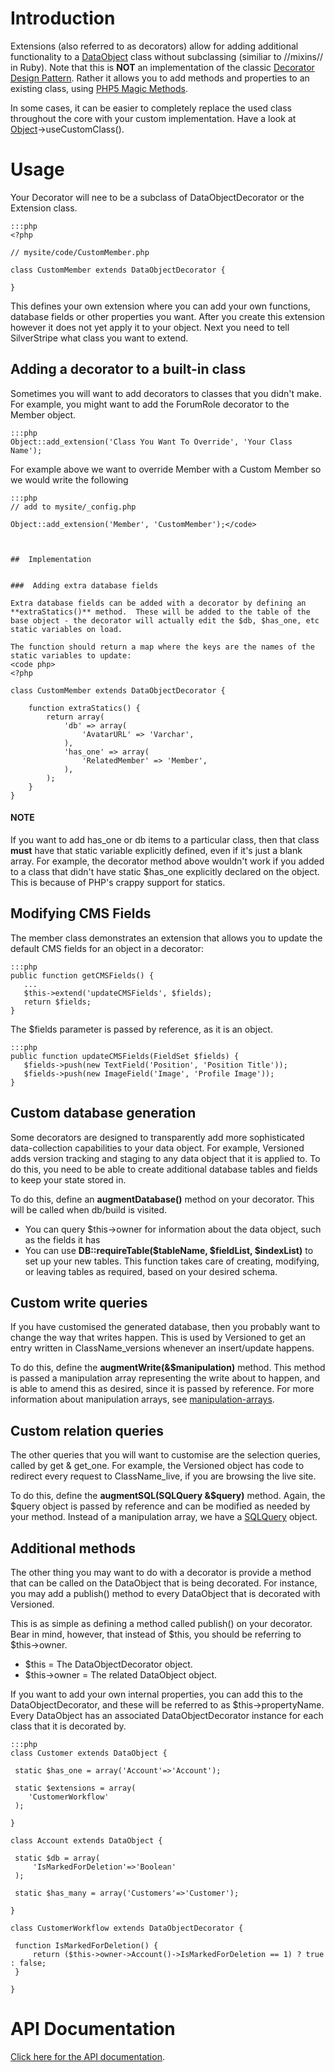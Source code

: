 # Introduction

 Extensions (also referred to as decorators) allow for adding additional functionality to a [DataObject](http://api.silverstripe.org/trunk/sapphire/model/DataObject.html) class without subclassing (similiar to //mixins// in Ruby). Note that this is **NOT** an implementation of the classic [Decorator Design Pattern](http://devzone.zend.com/article/4-PHP-Patterns-Introduction-continued). Rather it allows you to add methods and properties to an existing class, using [PHP5 Magic Methods](http://www.onlamp.com/pub/a/php/2005/06/16/overloading.html).

In some cases, it can be easier to completely replace the used class throughout the core with your custom implementation. Have a look at [Object](Object)->useCustomClass().

# Usage

Your Decorator will nee to be a subclass of DataObjectDecorator or the Extension class.

	:::php
	<?php
	
	// mysite/code/CustomMember.php
	
	class CustomMember extends DataObjectDecorator {
	
	}


This defines your own extension where you can add your own functions, database fields or other properties you want. After you create this extension however it does not yet apply it to your object. Next you need to tell SilverStripe what class you want to extend.

## Adding a decorator to a built-in class

Sometimes you will want to add decorators to classes that you didn't make.  For example, you might want to add the ForumRole decorator to the Member object.


	:::php
	Object::add_extension('Class You Want To Override', 'Your Class Name');


For example above we want to override Member with a Custom Member so we would write the following

	:::php
	// add to mysite/_config.php
	
	Object::add_extension('Member', 'CustomMember');</code>
	
	
	
	##  Implementation
	
	
	###  Adding extra database fields
	
	Extra database fields can be added with a decorator by defining an **extraStatics()** method.  These will be added to the table of the base object - the decorator will actually edit the $db, $has_one, etc static variables on load.
	
	The function should return a map where the keys are the names of the static variables to update:
	<code php>
	<?php
	
	class CustomMember extends DataObjectDecorator {
	
		function extraStatics() {
			return array(
				'db' => array(
					'AvatarURL' => 'Varchar',
				),
				'has_one' => array(
					'RelatedMember' => 'Member',
				),
			);
		}
	}


#### NOTE

If you want to add has_one or db items to a particular class, then that class **must** have that static variable explicitly defined, even if it's just a blank array.  For example, the decorator method above wouldn't work if you added to a class that didn't have static $has_one explicitly declared on the object.  This is because of PHP's crappy support for statics.


## Modifying CMS Fields

The member class demonstrates an extension that allows you to update the default CMS fields for an object in a decorator:

	:::php
	public function getCMSFields() {
	   ...
	   $this->extend('updateCMSFields', $fields);
	   return $fields;
	}


The $fields parameter is passed by reference, as it is an object.

	:::php
	public function updateCMSFields(FieldSet $fields) {
	   $fields->push(new TextField('Position', 'Position Title'));
	   $fields->push(new ImageField('Image', 'Profile Image'));
	}



## Custom database generation

Some decorators are designed to transparently add more sophisticated data-collection capabilities to your data object.  For example, Versioned adds version tracking and staging to any data object that it is applied to.  To do this, you need to be able to create additional database tables and fields to keep your state stored in.

To do this, define an **augmentDatabase()** method on your decorator.  This will be called when db/build is visited.

*  You can query $this->owner for information about the data object, such as the fields it has
*  You can use **DB::requireTable($tableName, $fieldList, $indexList)** to set up your new tables.  This function takes care of creating, modifying, or leaving tables as required, based on your desired schema.

## Custom write queries

If you have customised the generated database, then you probably want to change the way that writes happen.  This is used by Versioned to get an entry written in ClassName_versions whenever an insert/update happens.

To do this, define the **augmentWrite(&$manipulation)** method.  This method is passed a manipulation array representing the write about to happen, and is able to amend this as desired, since it is passed by reference.  For more information about manipulation arrays, see [manipulation-arrays](manipulation-arrays).

## Custom relation queries

The other queries that you will want to customise are the selection queries, called by get & get_one.  For example, the Versioned object has code to redirect every request to ClassName_live, if you are browsing the live site.

To do this, define the **augmentSQL(SQLQuery &$query)** method.  Again, the $query object is passed by reference and can be modified as needed by your method.  Instead of a manipulation array, we have a [SQLQuery](SQLQuery) object.

## Additional methods

The other thing you may want to do with a decorator is provide a method that can be called on the DataObject that is being decorated.  For instance, you may add a publish() method to every DataObject that is decorated with Versioned.

This is as simple as defining a method called publish() on your decorator.  Bear in mind, however, that instead of $this, you should be referring to $this->owner.

*  $this = The DataObjectDecorator object.
*  $this->owner = The related DataObject object.

If you want to add your own internal properties, you can add this to the DataObjectDecorator, and these will be referred to as $this->propertyName.  Every DataObject has an associated DataObjectDecorator instance for each class that it is decorated by.

	:::php
	class Customer extends DataObject {
	
	 static $has_one = array('Account'=>'Account');
	
	 static $extensions = array(
	    'CustomerWorkflow'
	 );
	
	}
	
	class Account extends DataObject {
	
	 static $db = array(
	     'IsMarkedForDeletion'=>'Boolean'
	 );
	
	 static $has_many = array('Customers'=>'Customer');
	
	}
	
	class CustomerWorkflow extends DataObjectDecorator {
	
	 function IsMarkedForDeletion() {
	     return ($this->owner->Account()->IsMarkedForDeletion == 1) ? true : false;
	 }
	
	}


# API Documentation

[Click here for the API documentation](http://api.silverstripe.org/trunk/sapphire/DataObjectDecorator.html). 

